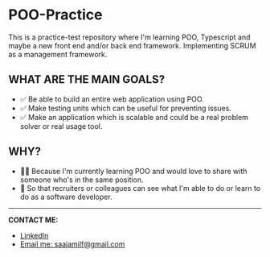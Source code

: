 # POO-Practice
This is a practice-test repository where I'm learning POO, Typescript and maybe a new front end and/or back end framework. Implementing SCRUM as a management framework.

## WHAT ARE THE MAIN GOALS?
  - ✅ Be able to build an entire web application using POO.
  - ✅ Make testing units which can be useful for preventing issues.
  - ✅ Make an application which is scalable and could be a real problem solver or real usage tool.


## WHY?
  - 👐🏻 Because I'm currently learning POO and would love to share with someone who's in the same position.
  - 📶 So that recruiters or colleagues can see what I'm able to do or learn to do as a software developer.


---


**CONTACT ME:**
- [LinkedIn](https://www.linkedin.com/in/federico-saa-4ab74b297/)
- [Email me: ]() saajamilf@gmail.com

